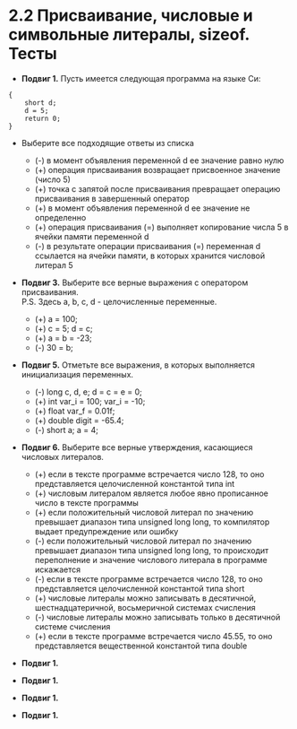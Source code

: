 # 2.2 Присваивание, числовые и символьные литералы, sizeof. Тесты

* **Подвиг 1.** Пусть имеется следующая программа на языке Си:  

```int main(void)  
{  
    short d;  
    d = 5;  
    return 0;  
}  
```

* Выберите все подходящие ответы из списка
  * (-) в момент объявления переменной d ее значение равно нулю
  * (+) операция присваивания возвращает присвоенное значение (число 5)
  * (+) точка с запятой после присваивания превращает операцию присваивания в завершенный оператор
  * (+) в момент объявления переменной d ее значение не определенно
  * (+) операция присваивания (=) выполняет копирование числа 5 в ячейки памяти переменной d
  * (-) в результате операции присваивания (=) переменная d ссылается на ячейки памяти, в которых хранится числовой литерал 5

* **Подвиг 3.** Выберите все верные выражения с оператором присваивания.  
P.S. Здесь a, b, c, d - целочисленные переменные.  
  * (+) a = 100;
  * (+) с = 5; d = c;
  * (+) a = b = -23;
  * (-) 30 = b;

* **Подвиг 5.** Отметьте все выражения, в которых выполняется инициализация переменных.
  * (-) long c, d, e; d = c = e = 0;
  * (+) int var_i = 100; var_i = -10;
  * (+) float var_f = 0.01f;
  * (+) double digit = -65.4;
  * (-) short a; a = 4;

* **Подвиг 6.** Выберите все верные утверждения, касающиеся числовых литералов.
  * (+) если в тексте программе встречается число 128, то оно представляется целочисленной константой типа int
  * (+) числовым литералом является любое явно прописанное число в тексте программы
  * (+) если положительный числовой литерал по значению превышает диапазон типа unsigned long long, то компилятор выдает предупреждение или ошибку
  * (-) если положительный числовой литерал по значению превышает диапазон типа unsigned long long, то происходит переполнение и значение числового литерала в программе искажается
  * (-) если в тексте программе встречается число 128, то оно представляется целочисленной константой типа short
  * (+) числовые литералы можно записывать в десятичной, шестнадцатеричной, восьмеричной системах счисления
  * (-) числовые литералы можно записывать только в десятичной системе счисления
  * (+) если в тексте программе встречается число 45.55, то оно представляется вещественной константой типа double

* **Подвиг 1.** 
* **Подвиг 1.** 
* **Подвиг 1.** 
* **Подвиг 1.** 